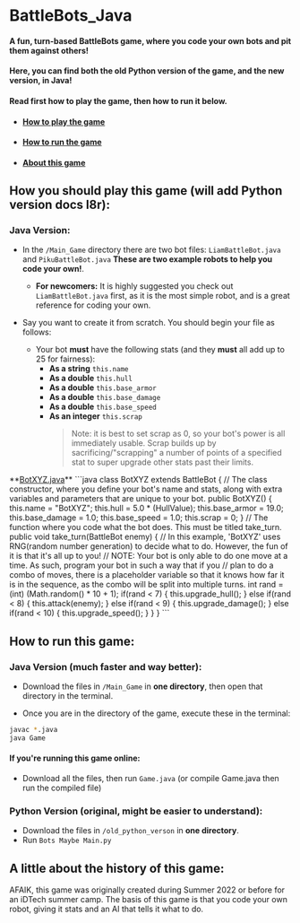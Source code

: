 # BattleBots_Java
#### A fun, turn-based BattleBots game, where you code your own bots and pit them against others!
#### Here, you can find both the old Python version of the game, and the new version, in Java!
#### Read first how to play the game, then how to run it below.
- #### [How to play the game](#how-you-should-play-this-game-will-add-python-version-docs-l8r)
- #### [How to run the game](#how-to-run-this-game)
- #### [About this game](#a-little-about-the-history-of-this-game)
## How you should play this game (will add Python version docs l8r):
### Java Version:
 - In the `/Main_Game` directory there are two bot files: `LiamBattleBot.java` and `PikuBattleBot.java` **These are two example robots to help you code your own!**.
     - **For newcomers:** It is highly suggested you check out `LiamBattleBot.java` first, as it is the most simple robot, and is a great reference for coding your own.
 
 - Say you want to create it from scratch. You should begin your file as follows:
    - Your bot **must** have the following stats (and they **must** all add up to 25 for fairness):
        - **As a string** `this.name`
        - **As a double** `this.hull`
        - **As a double** `this.base_armor`
        - **As a double** `this.base_damage`
        - **As a double** `this.base_speed`
        - **As an integer** `this.scrap`
          > Note: it is best to set scrap as 0, so your bot's power is all immediately usable. Scrap builds up by sacrificing/"scrapping" a number of points of a specified stat to super upgrade other stats past their limits.

<summary>**<ins>BotXYZ.java</ins>**
    ```java
    class BotXYZ extends BattleBot
    {
        // The class constructor, where you define your bot's name and stats, along with extra variables and parameters that are unique to your bot.
        public BotXYZ()
        {
            this.name = "BotXYZ";
            this.hull = 5.0 * (HullValue);
            this.base_armor = 19.0;
            this.base_damage = 1.0;
            this.base_speed = 1.0;
            this.scrap = 0;
        }
        // The function where you code what the bot does. This must be titled take_turn.
        public void take_turn(BattleBot enemy)
        {
            // In this example, 'BotXYZ' uses RNG(random number generation) to decide what to do. However, the fun of it is that it's all up to you!
            // NOTE: Your bot is only able to do one move at a time. As such, program your bot in such a way that if you
            // plan to do a combo of moves, there is a placeholder variable so that it knows how far it is in the sequence, as the combo will be split into multiple turns.
            int rand = (int) (Math.random() * 10 + 1);
            if(rand < 7)
            {
                this.upgrade_hull();
            }
            else if(rand < 8)
            {
                this.attack(enemy);
            }
            else if(rand < 9)
            {
                this.upgrade_damage();
            }
            else if(rand < 10)
            {
                this.upgrade_speed();
            }
        }
    }
    ```
</summary>

## How to run this game:
### Java Version (much faster and way better):
- Download the files in `/Main_Game` in **one directory**, then open that directory in the terminal.

- Once you are in the directory of the game, execute these in the terminal:
```zsh
javac *.java
java Game
```
#### If you're running this game online:
- Download all the files, then run `Game.java` (or compile Game.java then run the compiled file)
### Python Version (original, might be easier to understand):
 - Download the files in `/old_python_verson` in **one directory**.
 - Run `Bots Maybe Main.py`

## A little about the history of this game:
AFAIK, this game was originally created during Summer 2022 or before for an iDTech summer camp.
The basis of this game is that you code your own robot, giving it stats and an AI that tells it what to do.
